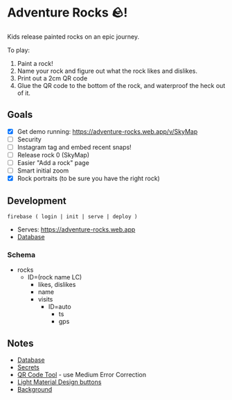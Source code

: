 # Adventure Rocks 🪨!

Kids release painted rocks on an epic journey.

To play:

1. Paint a rock!
2. Name your rock and figure out what the rock likes and dislikes.
3. Print out a 2cm QR code
4. Glue the QR code to the bottom of the rock, and waterproof the heck out of it.

## Goals

- [x] Get demo running: https://adventure-rocks.web.app/v/SkyMap
- [ ] Security
- [ ] Instagram tag and embed recent snaps!
- [ ] Release rock 0 (SkyMap)
- [ ] Easier "Add a rock" page
- [ ] Smart initial zoom
- [x] Rock portraits (to be sure you have the right rock)

## Development

`firebase ( login | init | serve | deploy )`

* Serves: https://adventure-rocks.web.app
* [Database](https://console.firebase.google.com/project/adventure-rocks/firestore/data~2F)

### Schema

* rocks
  * ID=(rock name LC)
    * likes, dislikes
    * name
    * visits
      * ID=auto
        * ts
        * gps

## Notes

* [Database](https://github.com/firebase/quickstart-js/blob/master/database/index.html)
* [Secrets](https://github.com/salamanders/adventure-rocks/settings/secrets)
* [QR Code Tool](https://www.nayuki.io/page/qr-code-generator-library) - use Medium Error Correction
* [Light Material Design buttons](https://mildrenben.github.io/surface/docs/buttons.html)
* [Background](https://www.myfreetextures.com/worn-parchment-paper-3/)

